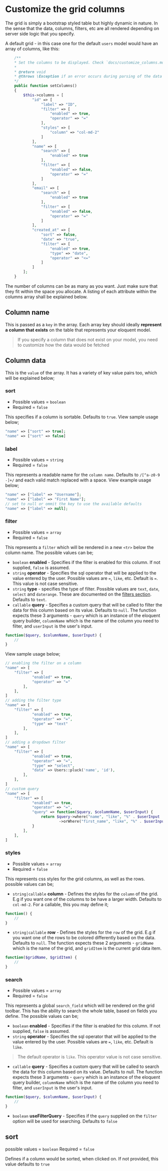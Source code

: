 # Customize the grid columns
The grid is simply a bootstrap styled table but highly dynamic in nature. In the sense that the data, columns, filters, etc
are all rendered depending on server side logic that you specify.

A default grid - in this case one for the default `users` model would have an array of columns, like this:
```php
    /**
    * Set the columns to be displayed. Check `docs/customize_columns.md` for more information
    *
    * @return void
    * @throws \Exception if an error occurs during parsing of the data
    */
    public function setColumns()
    {
        $this->columns = [
		    "id" => [
		        "label" => "ID",
		        "filter" => [
		            "enabled" => true,
		            "operator" => "="
		        ],
		        "styles" => [
		            "column" => "col-md-2"
		        ]
		    ],
		    "name" => [
		        "search" => [
		            "enabled" => true
		        ],
		        "filter" => [
		            "enabled" => false,
		            "operator" => "="
		        ]
		    ],
		    "email" => [
		        "search" => [
		            "enabled" => true
		        ],
		        "filter" => [
		            "enabled" => false,
		            "operator" => "="
		        ]
		    ],
		    "created_at" => [
		        "sort" => false,
		        "date" => "true",
		        "filter" => [
		            "enabled" => true,
		            "type" => "date",
		            "operator" => "<="
		        ]
		    ]
		];
    }
```
The number of columns can be as many as you want. Just make sure that they fit within the space you allocate. A listing of each attribute
within the columns array shall be explained below.


## Column name
This is passed as a `key` in the array. Each array key should ideally **represent a column that exists** on the table that represents your eloquent model. 
> If you specify a column that does not exist on your model, you need to customize how the data would be fetched


## Column data
This is the `value` of the array. It has a variety of key value pairs too, which will be explained below;


### sort
+ Possible values = `boolean`
+ Required = `false`

This specifies if a column is sortable. Defaults to `true`. View sample usage below;
```php
"name" => ["sort" => true];
"name" => ["sort" => false]
```


### label
+ Possible values = `string`
+ Required = `false`

This represents a readable name for the `column name`. Defaults to `/[^a-z0-9 -]+/` and each valid match replaced with a space. View example usage below;
```php
"name" => ["label" => "Username"];
"name" => ["label" => "First Name"];
// set to null or ommit the key to use the available defaults
"name" => ["label" => null];
```


### filter
+ Possible values = `array`
+ Required = `false`

This represents a `filter` which will be rendered in a new `<tr>` below the column name. The possible values can be;
+ `boolean` **enabled** - Specifies if the filter is enabled for this column. If not supplied, `false` is assumed.
+ `string` **operator** - Specifies the sql operator that will be applied to the value entered by the user. Possible values are `=`, `like`, etc. Default is `=`. This value is not case sensitive.
+ `string` **type** - specifies the type of filter. Possible values are `text`, `date`, `select` and `daterange`. These are documented on the [filters section](customize_filters.md). Defaults to `text`.
+ `callable` **query** - Specifies a custom query that will be called to filter the data for this column based on its value. Defaults to `null`. The function expects these 3 arguments - `query` which is an instance of the eloquent query builder, `columnName` which is the name of the column you need to filter, and `userInput` is the user's input.

```php
function($query, $columnName, $userInput) {
    //
}
```
View sample usage below;
```php
// enabling the filter on a column
"name" => [
	"filter" => [
			"enabled" => true,
			"operator" => "="
		],
	],
]
// adding the filter type
"name" => [
	"filter" => [
			"enabled" => true,
			"operator" => "=",
			"type" => "text"
		],
	],
]
// adding a dropdown filter
"name" => [
	"filter" => [
			"enabled" => true,
			"operator" => "=",
			"type" => "select",
			"data" => Users::pluck('name', 'id'),
		],
	],
]
// custom query
"name" => [
	"filter" => [
			"enabled" => true,
			"operator" => "=",
			"query" => function($query, $columnName, $userInput) {
				return $query->where("name", "like", "%" . $userInput . "%")
					    ->orWhere("first_name", "like", "%" . $userInput . "%")
			}
		],
	],
]
```


### styles
+ Possible values = `array`
+ Required = `false`

This represents css styles for the grid columns, as well as the rows. possible values can be;
+ `string|callable` **column** - Defines the styles for the `column` of the grid. E.g if you want one of the columns to be have a larger width. Defaults to `col-md-2`. For a callable, this you may define it;
```php
function() {
    //
}
```
+ `string|callable` **row** - Defines the styles for the `row` of the grid. E.g if you want one of the rows to be colored differently based on the data. Defaults to `null`. The function expects these 2 arguments - `gridName` which is the name of the grid, and `gridItem` is the current grid data item.
```php
function($gridName, $gridItem) {
    //
}
```

### search
+ Possible values = `array`
+ Required = `false`

This represents a global `search_field` which will be rendered on the grid toolbar. This has the ability to search the whole table, based on fields you define. The possible values can be;
+ `boolean` **enabled** - Specifies if the filter is enabled for this column. If not supplied, `false` is assumed.
+ `string` **operator** - Specifies the sql operator that will be applied to the value entered by the user. Possible values are `=`, `like`, etc. Default is `like`.
> The default operator is `like`. This operator value is not case sensitive.
+ `callable` **query** - Specifies a custom query that will be called to search the data for this column based on its value. Defaults to null. The function expects these 3 arguments - `query` which is an instance of the eloquent query builder, `columnName` which is the name of the column you need to filter, and `userInput` is the user's input.

```php
function($query, $columnName, $userInput) {
    //
}
```

+ `boolean` **useFilterQuery** - Specifies if the `query` supplied on the `filter` option will be used for searching. Defaults to `false`

## sort
possible values = `boolean`
Required = `false`

Defines if a column would be sorted, when clicked on. If not provided, this value defaults to `true`
